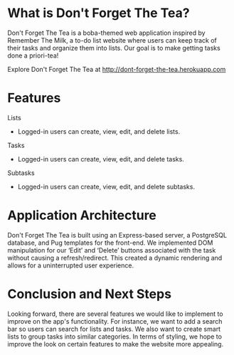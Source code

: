 # What is Don't Forget The Tea?
Don't Forget The Tea is a boba-themed web application inspired by Remember The Milk, a to-do list website where users can keep track of their tasks and organize them into lists. Our goal is to make getting tasks done a priori-tea!

Explore Don't Forget The Tea at http://dont-forget-the-tea.herokuapp.com

# Features
Lists
- Logged-in users can create, view, edit, and delete lists.

Tasks
- Logged-in users can create, view, edit, and delete tasks.

Subtasks
- Logged-in users can create, view, edit, and delete subtasks.

# Application Architecture
Don't Forget The Tea is built using an Express-based server, a PostgreSQL database, and Pug templates for the front-end. We implemented DOM manipulation for our ‘Edit’ and ‘Delete’ buttons associated with the task without causing a refresh/redirect. This created a dynamic rendering and allows for a uninterrupted user experience.

# Conclusion and Next Steps
Looking forward, there are several features we would like to implement to improve on the app's functionality. For instance, we want to add a search bar so users can search for lists and tasks. We also want to create smart lists to group tasks into similar categories. In terms of styling, we hope to improve the look on certain features to make the website more appealing.
